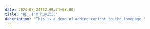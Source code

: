 ```yaml
---
date: 2023-08-24T12:09:24+08:00
title: "Hi, I'm huyixi."
description: "This is a demo of adding content to the homepage."
---
```


